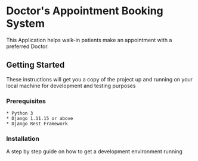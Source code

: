 # Doctor's Appointment Booking System
This Application helps walk-in patients make an appointment with a preferred Doctor.

## Getting Started
These instructions will get you a copy of the project up and running on your local machine for development and testing purposes

### Prerequisites
	* Python 3
	* Django 1.11.15 or above
	* Django Rest Framework
	
### Installation
A step by step guide on how to get a development environment running


